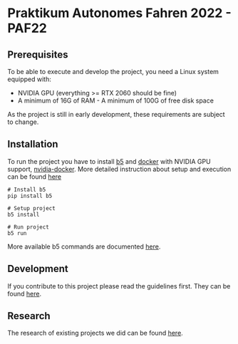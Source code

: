 # Praktikum Autonomes Fahren 2022 - PAF22

## Prerequisites

To be able to execute and develop the project, you need a Linux system equipped with:

- NVIDIA GPU (everything >= RTX 2060 should be fine)
- A minimum of 16G of RAM - A minimum of 100G of free disk space

As the project is still in early development, these requirements are subject to change.

## Installation

To run the project you have to install [b5](https://github.com/team23/b5)
and [docker](https://docs.docker.com/engine/install/) with NVIDIA GPU support,
[nvidia-docker](https://docs.nvidia.com/datacenter/cloud-native/container-toolkit/install-guide.html#docker).
More detailed instruction about setup and execution can be found [here](./doc/01_general/Readme.md)

```shell
# Install b5
pip install b5

# Setup project
b5 install

# Run project
b5 run
```

More available b5 commands are documented [here](./doc/01_general/03_commands.md).

## Development

If you contribute to this project please read the guidelines first. They can be found [here](./doc/02_development/Readme.md).

## Research

The research of existing projects we did can be found [here](./doc/03_research/Readme.md).

